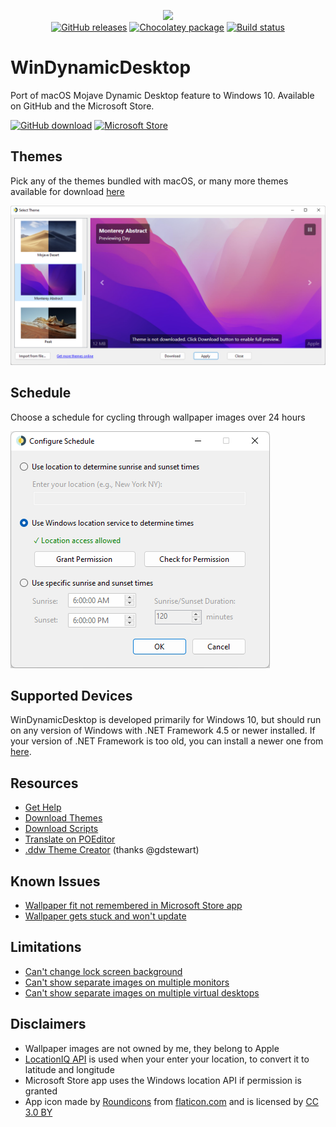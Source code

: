 <p align="center">
<img src="https://github.com/t1m0thyj/WinDynamicDesktop/blob/master/uwp/Images/Square44x44Logo.scale-200.png?raw=true">
<br/>
<a href="https://github.com/t1m0thyj/WinDynamicDesktop/releases"><img src="https://img.shields.io/github/downloads/t1m0thyj/WinDynamicDesktop/total.svg?style=flat-square" alt="GitHub releases"></a>
<a href="https://chocolatey.org/packages/windynamicdesktop"><img src="https://img.shields.io/chocolatey/v/windynamicdesktop?style=flat-square" alt="Chocolatey package"></a>
<a href="https://github.com/t1m0thyj/WinDynamicDesktop/actions/workflows/build.yml"><img src="https://img.shields.io/github/workflow/status/t1m0thyj/WinDynamicDesktop/Build?logo=github&style=flat-square" alt="Build status"></a>
</p>

# WinDynamicDesktop
Port of macOS Mojave Dynamic Desktop feature to Windows 10. Available on GitHub and the Microsoft Store.

<a href="https://github.com/t1m0thyj/WinDynamicDesktop/releases/latest"><img src="https://github.com/t1m0thyj/WinDynamicDesktop/blob/master/images/download_github.png?raw=true" alt="GitHub download" width="142"></a>
<a href="//www.microsoft.com/store/apps/9nm8n7dq3z5f?cid=storebadge&ocid=badge"><img src="https://developer.microsoft.com/store/badges/images/English_get-it-from-MS.png" alt="Microsoft Store" width="142"/></a>

## Themes

Pick any of the themes bundled with macOS, or many more themes available for download [here](https://windd.info/themes/)

![Screenshot of Select Theme window](images/select_theme.png)

## Schedule

Choose a schedule for cycling through wallpaper images over 24 hours

![Screenshot of Configure Timing window](images/configure_schedule.png)

## Supported Devices

WinDynamicDesktop is developed primarily for Windows 10, but should run on any version of Windows with .NET Framework 4.5 or newer installed. If your version of .NET Framework is too old, you can install a newer one from [here](https://www.microsoft.com/net/download).

## Resources

* [Get Help](https://github.com/t1m0thyj/WinDynamicDesktop/wiki)
* [Download Themes](https://windd.info/themes/)
* [Download Scripts](https://windd.info/scripts/)
* [Translate on POEditor](https://poeditor.com/join/project/DEgfVpyuiK)
* [.ddw Theme Creator](https://ddw-theme-creator.vercel.app/) (thanks @gdstewart)

## Known Issues

* [Wallpaper fit not remembered in Microsoft Store app](https://github.com/t1m0thyj/WinDynamicDesktop/wiki/Known-issues#wallpaper-fit-not-saved-with-multiple-monitors)
* [Wallpaper gets stuck and won't update](https://github.com/t1m0thyj/WinDynamicDesktop/wiki/Known-issues#wallpaper-gets-stuck-and-wont-update)

## Limitations

* [Can't change lock screen background](https://github.com/t1m0thyj/WinDynamicDesktop/issues/31)
* [Can't show separate images on multiple monitors](https://github.com/t1m0thyj/WinDynamicDesktop/issues/117)
* [Can't show separate images on multiple virtual desktops](https://github.com/t1m0thyj/WinDynamicDesktop/issues/299)

## Disclaimers

* Wallpaper images are not owned by me, they belong to Apple
* [LocationIQ API](https://locationiq.org/) is used when your enter your location, to convert it to latitude and longitude
* Microsoft Store app uses the Windows location API if permission is granted
* App icon made by [Roundicons](https://www.flaticon.com/authors/roundicons) from [flaticon.com](https://www.flaticon.com/) and is licensed by [CC 3.0 BY](http://creativecommons.org/licenses/by/3.0/)
